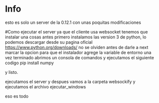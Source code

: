 # Info
esto es solo un server de la 0.12.1 con unas poquitas modificaciones

#Como ejecutar el server
ya que el cliente usa websocket tenemos que instalar una cosas antes
primero instalamos las version 3 de python, lo podemos descargar desde su pagina oficial
https://www.python.org/downloads/ no se olviden antes de darle a next marcar la opcion para que el instalador agrege la variable de entorno
una vez terminado abrimos un consola de comandos y ejecutamos el siguiente codigo
pip install numpy

y listo.

ejecutamos el server y despues vamos a la carpeta websockify y ejecutamos el archivo ejecutar_windows

eso es todo